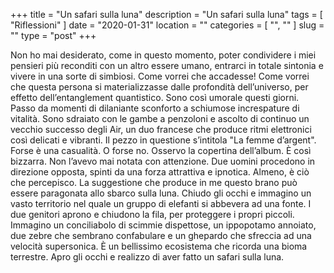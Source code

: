 +++
title = "Un safari sulla luna"
description = "Un safari sulla luna"
tags = [ "Riflessioni" ]
date = "2020-01-31"
location = ""
categories = [
  "",
  ""
]
slug = ""
type = "post"
+++

Non ho mai desiderato, come in questo momento, poter condividere i miei pensieri più reconditi con un altro essere umano, entrarci in totale sintonia e vivere in una sorte di simbiosi. Come vorrei che accadesse! Come vorrei che questa persona si materializzasse dalle profondità dell’universo, per effetto dell’entanglement quantistico. Sono così umorale questi giorni. Passo da momenti di dilaniante sconforto a schiumose increspature di vitalità. Sono sdraiato con le gambe a penzoloni e ascolto di continuo un vecchio successo degli Air, un duo francese che produce ritmi elettronici così delicati e vibranti. Il pezzo in questione s’intitola "La femme d’argent". Forse è una casualità. O forse no. Osservo la copertina dell’album. È così bizzarra. Non l’avevo mai notata con attenzione. Due uomini procedono in direzione opposta, spinti da una forza attrattiva e ipnotica. Almeno, è ciò che percepisco. La suggestione che produce in me questo brano può essere paragonata allo sbarco sulla luna. Chiudo gli occhi e immagino un vasto territorio nel quale un gruppo di elefanti si abbevera ad una fonte. I due genitori aprono e chiudono la fila, per proteggere i propri piccoli. Immagino un conciliabolo di scimmie dispettose, un ippopotamo annoiato, due zebre che sembrano confabulare e un ghepardo che sfreccia ad una velocità supersonica. È un bellissimo ecosistema che ricorda una bioma terrestre. Apro gli occhi e realizzo di aver fatto un safari sulla luna.

